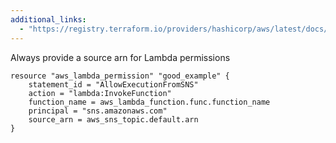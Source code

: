 ```yaml
---
additional_links: 
  - "https://registry.terraform.io/providers/hashicorp/aws/latest/docs/resources/lambda_permission"
---
```


Always provide a source arn for Lambda permissions

```hcl
resource "aws_lambda_permission" "good_example" {
	statement_id = "AllowExecutionFromSNS"
	action = "lambda:InvokeFunction"
	function_name = aws_lambda_function.func.function_name
	principal = "sns.amazonaws.com"
	source_arn = aws_sns_topic.default.arn
}
```
